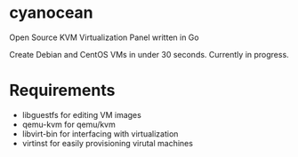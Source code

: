 # cyanocean
Open Source KVM Virtualization Panel written in Go

Create Debian and CentOS VMs in under 30 seconds. Currently in progress.

# Requirements
- libguestfs for editing VM images
- qemu-kvm for qemu/kvm
- libvirt-bin for interfacing with virtualization
- virtinst for easily provisioning virutal machines
